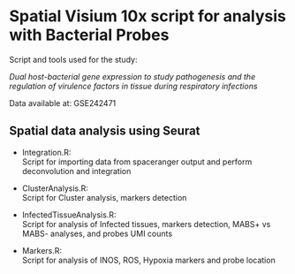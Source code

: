 # Spatial Visium 10x script for analysis with Bacterial Probes

Script and tools used for the study:

_Dual host-bacterial gene expression to study pathogenesis and the regulation of virulence factors in tissue during respiratory infections_

Data available at:
GSE242471


## Spatial data analysis using Seurat

* Integration.R:  
Script for importing data from spaceranger output and perform deconvolution and integration

* ClusterAnalysis.R:  
Script for Cluster analysis, markers detection

* InfectedTissueAnalysis.R:  
Script for analysis of Infected tissues, markers detection, MABS+ vs MABS- analyses, and probes UMI counts

* Markers.R:  
Script for analysis of INOS, ROS, Hypoxia markers and probe location






